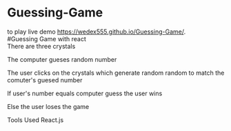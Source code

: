 # Guessing-Game
to play live demo https://wedex555.github.io/Guessing-Game/. <br>
#Guessing Game with react <br>
There are three crystals 

The computer gueses random number

The user clicks on the crystals which generate random random to match the comuter's guesed number

If user's number equals computer guess the user wins

Else the user loses the game

Tools Used
React.js
